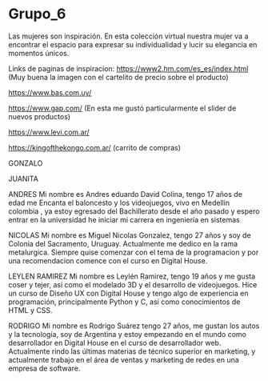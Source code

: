# Grupo_6
Las mujeres son inspiración. En esta colección virtual nuestra mujer va a encontrar el espacio para expresar su individualidad y lucir su elegancia en momentos únicos.

Links de paginas de inspiracion: 
https://www2.hm.com/es_es/index.html (Muy buena la imagen con el cartelito de precio sobre el producto)

https://www.bas.com.uy/ 

https://www.gap.com/ (En esta me gustó particularmente el slider de nuevos productos)

https://www.levi.com.ar/ 

https://kingofthekongo.com.ar/ (carrito de compras)

GONZALO

JUANITA

ANDRES
Mi nombre es Andres eduardo David Colina, tengo 17 años de edad me Encanta el baloncesto y los videojuegos, vivo en Medellin colombia , ya estoy egresado del Bachillerato desde el año pasado y espero entrar en la universidad he iniciar mi carrera en ingeniería en sistemas

NICOLAS
Mi nombre es Miguel Nicolas Gonzalez, tengo 27 años y soy de Colonia del Sacramento, Uruguay. Actualmente me dedico en la rama metalurgica. Siempre quise comenzar con el tema de la programacion y por una recomendacion comence con el curso en Digital House.

LEYLEN RAMIREZ
Mi nombre es Leylén Ramirez, tengo 19 años y me gusta coser y tejer, así como el modelado 3D y el desarrollo de videojuegos. Hice un curso de Diseño UX con Digital House y tengo algo de experiencia en programación, principalmente Python y C, así como conocimientos de HTML y CSS.

RODRIGO
Mi nombre es Rodrigo Suárez tengo 27 años, me gustan los autos y la tecnología, soy de Argentina y estoy empezando en el mundo como desarrollador en Digital House en el curso de desarrollador web. Actualmente rindo las últimas materias de técnico superior en marketing, y actualmente trabajo en el área de ventas y marketing de redes en una empresa de software.